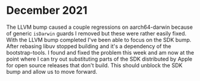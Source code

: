 # December 2021

The LLVM bump caused a couple regressions on aarch64-darwin because of generic `isDarwin` guards I removed but these were rather easily fixed. With the LLVM bump completed I've been able to focus on the SDK bump. After rebasing libuv stopped building and it's a dependency of the bootstrap-tools. I found and fixed the problem this week and am now at the point where I can try out substituting parts of the SDK distributed by Apple for open source releases that don't build. This should unblock the SDK bump and allow us to move forward.
